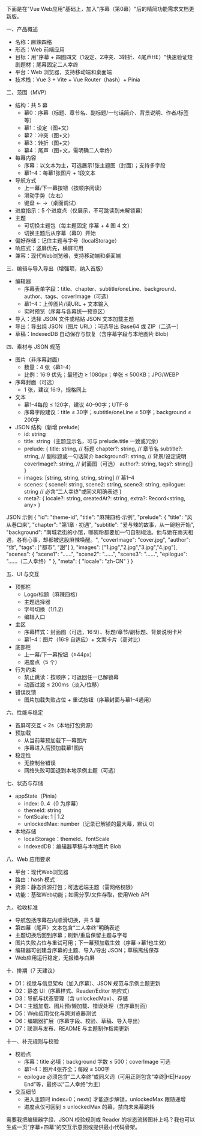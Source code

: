 下面是在"Vue Web应用"基础上，加入"序幕（第0幕）"后的精简功能需求文档更新版。

一、产品概述
- 名称：麻辣四格
- 形态：Web 前端应用
- 目标：用"序幕 + 四图四文（1设定、2冲突、3转折、4尾声HE）"快速验证短剧题材；尾幕固定二人幸终
- 平台：Web 浏览器，支持移动端和桌面端
- 技术栈：Vue 3 + Vite + Vue Router（hash）+ Pinia

二、范围（MVP）
- 结构：共 5 幕
  - 幕0：序幕（标题、章节名、副标题/一句话简介、背景说明、作者/标签等）
  - 幕1：设定（图+文）
  - 幕2：冲突（图+文）
  - 幕3：转折（图+文）
  - 幕4：尾声（图+文，需明确二人幸终）
- 每幕内容
  - 序幕：以文本为主，可选展示1张主题图（封面）；支持多字段
  - 幕1–4：每幕1张图片 + 1段文本
- 导航方式
  - 上一幕/下一幕按钮（按顺序阅读）
  - 滑动手势（左右）
  - 键盘 ← →（桌面调试）
- 进度指示：5 个进度点（仅展示，不可跳读到未解锁幕）
- 主题
  - 可切换主题包（每主题固定 序幕 + 4 图 4 文）
  - 切换主题后从序幕（幕0）开始
- 偏好存储：记住主题与字号（localStorage）
- 响应式：竖屏优先，横屏可用
- 兼容：现代Web浏览器，支持移动端和桌面端

三、编辑与导入导出（增强项，纳入首版）
- 编辑器
  - 序幕表单字段：title、chapter、subtitle/oneLine、background、author、tags、coverImage（可选）
  - 幕1–4：上传图片/填URL + 文本输入
  - 实时预览（序幕与各幕统一预览区）
- 导入：选择 JSON 文件或粘贴 JSON 文本加载主题
- 导出：导出纯 JSON（图片 URL）；可选导出 Base64 或 ZIP（二选一）
- 草稿：IndexedDB 自动保存与恢复（含序幕字段与本地图片 Blob）

四、素材与 JSON 规范
- 图片（非序幕封面）
  - 数量：4 张（幕1–4）
  - 比例：16:9 优先；最短边 ≥ 1080px；单张 ≤ 500KB；JPG/WEBP
- 序幕封面（可选）
  - 1 张，建议 16:9，规格同上
- 文本
  - 幕1–4每段 ≤ 120字，建议 40–90字；UTF-8
  - 序幕字段建议：title ≤ 30字；subtitle/oneLine ≤ 50字；background ≤ 200字
- JSON 结构（新增 prelude）
  - id: string
  - title: string（主题显示名，可与 prelude.title 一致或冗余）
  - prelude: {
      title: string,            // 标题
      chapter?: string,         // 章节名
      subtitle?: string,        // 副标题或一句话简介
      background?: string,      // 背景/设定说明
      coverImage?: string,      // 封面图（可选）
      author?: string,
      tags?: string[]
    }
  - images: [string, string, string, string] // 幕1–4
  - scenes: {
      scene1: string,
      scene2: string,
      scene3: string,
      epilogue: string          // 必含“二人幸终”或同义明确表述
    }
  - meta?: { locale?: string, createdAt?: string, extra?: Record<string, any> }

JSON 示例
{
  "id": "theme-id",
  "title": "麻辣四格·示例",
  "prelude": {
    "title": "风从巷口来",
    "chapter": "第1章 · 初遇",
    "subtitle": "爱与辣的故事，从一碗粉开始",
    "background": "南城老街的小馆，哪碗粉都要加一勺自制椒油。他与她在雨天相遇，各有心事，却都被这股麻辣唤醒。",
    "coverImage": "cover.jpg",
    "author": "你",
    "tags": ["都市", "甜"]
  },
  "images": ["1.jpg","2.jpg","3.jpg","4.jpg"],
  "scenes": {
    "scene1": "……",
    "scene2": "……",
    "scene3": "……",
    "epilogue": "……（二人幸终）"
  },
  "meta": { "locale": "zh-CN" }
}

五、UI 与交互
- 顶部栏
  - Logo/标题（麻辣四格）
  - 主题选择器
  - 字号切换（1/1.2）
  - 编辑入口
- 主区
  - 序幕样式：封面图（可选，16:9）、标题/章节/副标题、背景说明卡片
  - 幕1–4：图片（16:9 自适应）+ 文案卡片（高对比）
- 底部栏
  - 上一幕/下一幕按钮（≥44px）
  - 进度点（5 个）
- 行为约束
  - 禁止跳读：按顺序；可返回任一已解锁幕
  - 动画过渡 ≤ 200ms（淡入/位移）
- 错误反馈
  - 图片加载失败占位 + 重试按钮（序幕封面与幕1–4通用）

六、性能与稳定
- 首屏可交互 < 2s（本地打包资源）
- 预加载
  - 从当前幕预加载下一幕图片
  - 序幕进入后预加载幕1图片
- 稳定性
  - 无控制台错误
  - 网络失败可回退到本地示例主题（可选）

七、状态与存储
- appState（Pinia）
  - index: 0..4（0 为序幕）
  - themeId: string
  - fontScale: 1 | 1.2
  - unlockedMax: number（记录已解锁的最大幕，默认 0）
- 本地存储
  - localStorage：themeId、fontScale
  - IndexedDB：编辑器草稿与本地图片 Blob

八、Web 应用要求
- 平台：现代Web浏览器
- 路由：hash 模式
- 资源：静态资源打包；可选远端主题（需网络权限）
- 功能：基础Web功能；如需分享/文件存取，使用Web API

九、验收标准
- 导航包括序幕在内顺滑切换，共 5 幕
- 第四幕（尾声）文本包含“二人幸终”明确表述
- 主题切换后回到序幕；刷新/重启保留主题与字号
- 图片失败占位与重试可用；下一幕预加载生效（序幕→幕1也生效）
- 编辑器可创建含序幕的主题、导入/导出 JSON；草稿离线保存
- Web应用运行稳定，无报错与白屏

十、排期（7 天建议）
- D1：视觉与信息架构（加入序幕）、JSON 规范与示例主题更新
- D2：静态 UI（序幕样式、Reader/Editor 响应式）
- D3：导航与状态管理（含 unlockedMax）、存储
- D4：主题加载、图片预/懒加载、错误处理（含序幕封面）
- D5：Web应用优化与跨浏览器测试
- D6：编辑器扩展（序幕字段、校验、草稿、导入导出）
- D7：联测与发布、README 与主题制作指南更新

十一、补充规则与校验
- 校验点
  - 序幕：title 必填；background 字数 ≤ 500；coverImage 可选
  - 幕1–4：图片4张齐全；每段 ≤ 500字
  - epilogue 必须包含“二人幸终”或同义词（可用正则包含“幸终|HE|Happy End”等，最终以“二人幸终”为主）
- 交互细节
  - 进入主题时 index=0；next() 才能逐步解锁，unlockedMax 跟随递增
  - 进度点仅可回到 ≤ unlockedMax 的幕，禁向未来幕跳转

需要我把编辑器字段、JSON 校验规则或 Reader 的状态流转图补上吗？我也可以生成一页“序幕+四幕”的交互示意图或提供最小代码骨架。